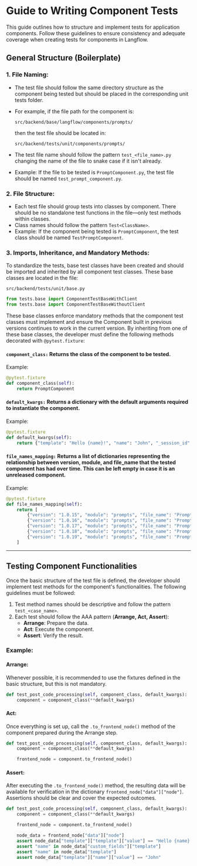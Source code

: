 # Guide to Writing Component Tests

This guide outlines how to structure and implement tests for application components. Follow these guidelines to ensure consistency and adequate coverage when creating tests for components in Langflow.

## General Structure (Boilerplate)

### 1. File Naming:

- The test file should follow the same directory structure as the component being tested but should be placed in the corresponding unit tests folder.
- For example, if the file path for the component is:

  ```
  src/backend/base/langflow/components/prompts/
  ```

  then the test file should be located in:

  ```
  src/backend/tests/unit/components/prompts/
  ```

- The test file name should follow the pattern `test_<file_name>.py` changing the name of the file to snake case if it isn't already.
- Example: If the file to be tested is `PromptComponent.py`, the test file should be named `test_prompt_component.py`.

### 2. File Structure:

- Each test file should group tests into classes by component. There should be no standalone test functions in the file—only test methods within classes.
- Class names should follow the pattern `Test<ClassName>`.
- Example: If the component being tested is `PromptComponent`, the test class should be named `TestPromptComponent`.

### 3. Imports, Inheritance, and Mandatory Methods:

To standardize the tests, base test classes have been created and should be imported and inherited by all component test classes. These base classes are located in the file:

```
src/backend/tests/unit/base.py
```

```python
from tests.base import ComponentTestBaseWithClient
from tests.base import ComponentTestBaseWithoutClient
```

These base classes enforce mandatory methods that the component test classes must implement and ensure the Component built in previous versions continues to work in the current version. By inheriting from one of these base classes, the developer must define the following methods decorated with `@pytest.fixture`:

#### `component_class:` Returns the class of the component to be tested.

Example:

```python
@pytest.fixture
def component_class(self):
    return PromptComponent
```

#### `default_kwargs:` Returns a dictionary with the default arguments required to instantiate the component.

Example:

```python
@pytest.fixture
def default_kwargs(self):
    return {"template": "Hello {name}!", "name": "John", "_session_id": "123"}
```

#### `file_names_mapping:` Returns a list of dictionaries representing the relationship between version, module, and file_name that the tested component has had over time. This can be left empty in case it is an unreleased component.

Example:

```python
@pytest.fixture
def file_names_mapping(self):
    return [
        {"version": "1.0.15", "module": "prompts", "file_name": "Prompt"},
        {"version": "1.0.16", "module": "prompts", "file_name": "Prompt"},
        {"version": "1.0.17", "module": "prompts", "file_name": "Prompt"},
        {"version": "1.0.18", "module": "prompts", "file_name": "Prompt"},
        {"version": "1.0.19", "module": "prompts", "file_name": "Prompt"},
    ]
```

---

## Testing Component Functionalities

Once the basic structure of the test file is defined, the developer should implement test methods for the component's functionalities. The following guidelines must be followed:

1. Test method names should be descriptive and follow the pattern `test_<case_name>`.
2. Each test should follow the AAA pattern (**Arrange, Act, Assert**):
   - **Arrange**: Prepare the data.
   - **Act**: Execute the component.
   - **Assert**: Verify the result.

### Example:

#### **Arrange:**
Whenever possible, it is recommended to use the fixtures defined in the basic structure, but this is not mandatory.

```python
def test_post_code_processing(self, component_class, default_kwargs):
    component = component_class(**default_kwargs)
```

#### **Act:**
Once everything is set up, call the `.to_frontend_node()` method of the component prepared during the Arrange step.

```python
def test_post_code_processing(self, component_class, default_kwargs):
    component = component_class(**default_kwargs)

    frontend_node = component.to_frontend_node()
```

#### **Assert:**
After executing the `.to_frontend_node()` method, the resulting data will be available for verification in the dictionary `frontend_node["data"]["node"]`. Assertions should be clear and cover the expected outcomes.

```python
def test_post_code_processing(self, component_class, default_kwargs):
    component = component_class(**default_kwargs)

    frontend_node = component.to_frontend_node()

    node_data = frontend_node["data"]["node"]
    assert node_data["template"]["template"]["value"] == "Hello {name}!"
    assert "name" in node_data["custom_fields"]["template"]
    assert "name" in node_data["template"]
    assert node_data["template"]["name"]["value"] == "John"
```
